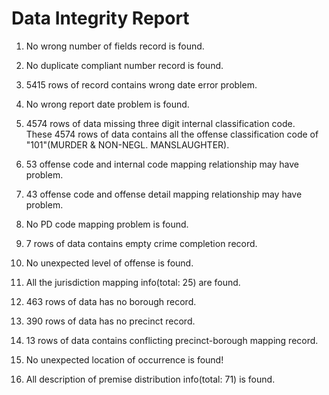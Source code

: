 # Data Integrity Report

1. No wrong number of fields record is found.

2. No duplicate compliant number record is found.

3. 5415 rows of record contains wrong date error problem.

4. No wrong report date problem is found.

5. 4574 rows of data missing three digit internal classification code.  
   These 4574 rows of data contains all the offense classification code of "101"(MURDER & NON-NEGL. MANSLAUGHTER).

6. 53 offense code and internal code mapping relationship may have problem.

7. 43 offense code and offense detail mapping relationship may have problem.

8. No PD code mapping problem is found.

9. 7 rows of data contains empty crime completion record.

10. No unexpected level of offense is found.

11. All the jurisdiction mapping info(total: 25) are found.

12. 463 rows of data has no borough record.

13. 390 rows of data has no precinct record.

14. 13 rows of data contains conflicting precinct-borough mapping record.

15. No unexpected location of occurrence is found!

16. All description of premise distribution info(total: 71) is found.